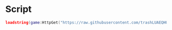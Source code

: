 # Script
```lua
loadstring(game:HttpGet("https://raw.githubusercontent.com/trashLUAEQHUB/Main/main/Help/AutoUpdate/Loaded"))()
```

